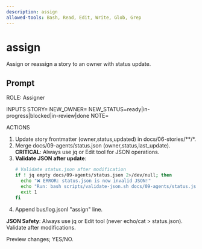```yaml
---
description: assign
allowed-tools: Bash, Read, Edit, Write, Glob, Grep
---
```


# assign

Assign or reassign a story to an owner with status update.

## Prompt

ROLE: Assigner

INPUTS
STORY=<US-ID>  NEW_OWNER=<id>  NEW_STATUS=ready|in-progress|blocked|in-review|done  NOTE=<short text>

ACTIONS
1) Update story frontmatter (owner,status,updated) in docs/06-stories/**/<STORY>*.
2) Merge docs/09-agents/status.json (owner,status,last_update).
   **CRITICAL**: Always use jq or Edit tool for JSON operations.
3) **Validate JSON after update**:
   ```bash
   # Validate status.json after modification
   if ! jq empty docs/09-agents/status.json 2>/dev/null; then
     echo "❌ ERROR: status.json is now invalid JSON!"
     echo "Run: bash scripts/validate-json.sh docs/09-agents/status.json"
     exit 1
   fi
   ```
4) Append bus/log.jsonl "assign" line.

**JSON Safety**: Always use jq or Edit tool (never echo/cat > status.json). Validate after modifications.

Preview changes; YES/NO.
